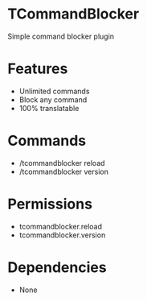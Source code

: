 # TCommandBlocker
Simple command blocker plugin

# Features
- Unlimited commands
- Block any command
- 100% translatable

# Commands
- /tcommandblocker reload
- /tcommandblocker version
  
# Permissions
- tcommandblocker.reload
- tcommandblocker.version

# Dependencies
- None

